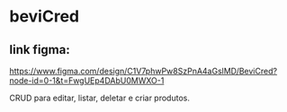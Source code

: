 # beviCred
## link figma: 
https://www.figma.com/design/C1V7phwPw8SzPnA4aGslMD/BeviCred?node-id=0-1&t=FwgUEp4DAbU0MWXO-1

CRUD para editar, listar, deletar e criar produtos. 
